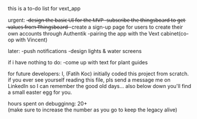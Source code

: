 this is a to-do list for vext_app

urgent:
-̶d̶e̶s̶i̶g̶n̶ ̶t̶h̶e̶ ̶b̶a̶s̶i̶c̶ ̶U̶I̶ ̶f̶o̶r̶ ̶t̶h̶e̶ ̶M̶V̶P̶
-̶s̶u̶b̶s̶c̶r̶i̶b̶e̶ ̶t̶h̶e̶ ̶t̶h̶i̶n̶g̶s̶b̶o̶a̶r̶d̶ ̶t̶o̶ ̶g̶e̶t̶ ̶v̶a̶l̶u̶e̶s̶ ̶f̶r̶o̶m̶ ̶T̶h̶i̶n̶g̶s̶b̶o̶a̶r̶d̶
̶-create a sign-up page for users to create their own accounts through Authentik
-pairing the app with the Vext cabinet(co-op with Vincent)

later:
-push notifications 
-design lights & water screens 

if i have nothing to do:
-come up with text for plant guides 

for future developers: I, (Fatih Koc) initially coded this project from scratch. if you ever see yourself reading this file, pls send a message me on LinkedIn so I can remember the good old days...  also below down you'll find a small easter egg for you. 

hours spent on debugginng: 20+  
(make sure to increase the number as you go to keep the legacy alive)


